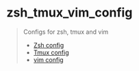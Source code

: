 # zsh_tmux_vim_config
> Configs for zsh, tmux and vim
> * [Zsh config](https://github.com/xjtu-www/zsh_tmux_vim_config/blob/main/oh_my_zsh.md)
> * [Tmux config](https://github.com/xjtu-www/zsh_tmux_vim_config/blob/main/tmux.md)
> * [vim config](https://github.com/xjtu-www/zsh_tmux_vim_config/blob/main/vim.md)
